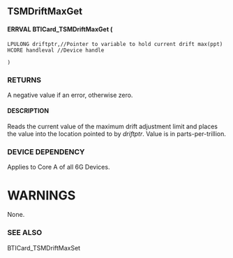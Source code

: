 ## **TSMDriftMaxGet**

#### ERRVAL **BTICard\_TSMDriftMaxGet** (

```
LPULONG driftptr,//Pointer to variable to hold current drift max(ppt)
HCORE handleval //Device handle
```

```
)
```
### **RETURNS**

A negative value if an error, otherwise zero.

#### **DESCRIPTION**

Reads the current value of the maximum drift adjustment limit and places the value into the location pointed to by *driftptr*. Value is in parts-per-trillion.

### **DEVICE DEPENDENCY**

Applies to Core A of all 6G Devices.

# **WARNINGS**

None.

### **SEE ALSO**

BTICard\_TSMDriftMaxSet